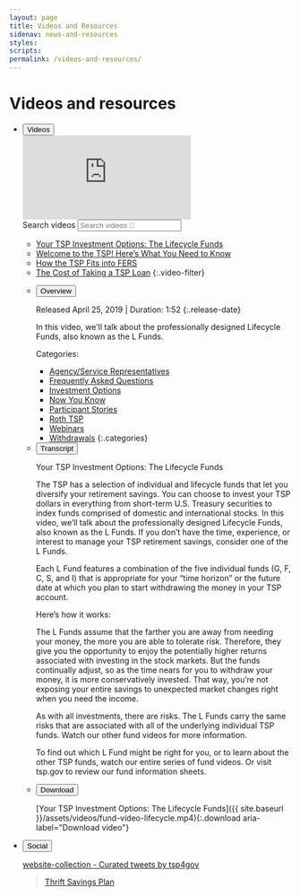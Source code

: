 ```yaml
---
layout: page
title: Videos and Resources
sidenav: news-and-resources
styles:
scripts:
permalink: /videos-and-resources/
---
```


# Videos and resources

<section class="videos-and-resources">
<div class="wrapper">
<ul class="usa-accordion usa-tabs social-media">
<!-- VIDEOS -->
<li>
<button class="usa-accordion-button"
aria-expanded="true"
aria-controls="videos">
Videos
</button>
<div id="videos" class="usa-accordion-content videos">
<div class="video-wrapper">
<!-- EMBED code for single video /embed/[video Id]&rel=0 -->
<!-- <iframe src="https://www.youtube.com/embed/r6rRMcgBNCc&rel=0" frameborder="0" allow="accelerometer; encrypted-media; gyroscope; picture-in-picture" allowfullscreen></iframe> -->

<!-- EMBED code for playlist /embed/videoseries?list=[playlist ID]&rel=0 -->
<iframe src="https://www.youtube.com/embed/videoseries?list=PLz_6hPnw1Qq5W5U3hZiD0c05gZKkFStT1&rel=0" frameborder="0" allow="accelerometer; encrypted-media; gyroscope; picture-in-picture" allowfullscreen></iframe>

</div>
<div class="usa-grid">
<!-- Search videos -->
<div class="usa-width-one-third search-videos" markdown="1">
<!-- Animated search bar -->
<form accept-charset="UTF-8" action="https://search.usa.gov/search/docs" id="search_form_8657" method="get" class="animated-search">
<div style="margin:0;padding:0;display:inline">
<input type="hidden" name="dc" value="8657">
<input type="hidden" name="utf8" value="&#x2713;" /></div>
<input type="hidden" name="affiliate" value="beta.tsp" id="affiliate" >
<label for="query" class="usa-sr-only">Search videos</label>
<!-- Search input field -->
<input type="text" name="query" id="qu  ery_8657" autocomplete="off" placeholder="Search videos &#xf002;">
</form>

- [Your TSP Investment Options: The Lifecycle Funds]("javascript:void(0)")
- [Welcome to the TSP! Here’s What You Need to Know]("javascript:void(0)")
- [How the TSP Fits into FERS]("javascript:void(0)")
- [The Cost of Taking a TSP Loan]("javascript:void(0)")
{:.video-filter}

</div>

<div class="usa-width-two-thirds video-details">
  <ul class="usa-accordion usa-tabs">
  <!-- Overview -->
  <li>
  <button class="usa-accordion-button"
  aria-expanded="true"
  aria-controls="overview">
  Overview
  </button>
  <div id="overview" class="usa-accordion-content overview" markdown="1">

  Released April 25, 2019 &#124; Duration: 1:52
  {:.release-date}

  In this video, we'll talk about the professionally designed Lifecycle Funds, also known as the L Funds.

  Categories:
  - [Agency/Service Representatives]("javascript:void(0)")
  - [Frequently Asked Questions]("javascript:void(0)")
  - [Investment Options]("javascript:void(0)")
  - [Now You Know]("javascript:void(0)")
  - [Participant Stories]("javascript:void(0)")
  - [Roth TSP]("javascript:void(0)")
  - [Webinars]("javascript:void(0)")
  - [Withdrawals]("javascript:void(0)")
  {:.categories}

  </div>
  </li>
  <!-- Transcript -->
  <li>
  <button class="usa-accordion-button"
  aria-expanded="false"
  aria-controls="transcript">
  Transcript
  </button>
  <div id="transcript" class="usa-accordion-content" markdown="1">

  Your TSP Investment Options: The Lifecycle Funds

  The TSP has a selection of individual and lifecycle funds that let you diversify your retirement savings.  You can choose to invest your TSP dollars in everything from short-term U.S. Treasury securities to index funds comprised of domestic and international stocks.
  In this video, we’ll talk about the professionally designed Lifecycle Funds, also known as the L Funds.
  If you don’t have the time, experience, or interest to manage your TSP retirement savings, consider one of the L Funds.

  Each L Fund features a combination of the five individual funds (G, F, C, S, and I) that is appropriate for your “time horizon” or the future date at which you plan to start withdrawing the money in your TSP account.

  Here’s how it works:

  The L Funds assume that the farther you are away from needing your money, the more you are able to tolerate risk.  Therefore, they give you the opportunity to enjoy the potentially higher returns associated with investing in the stock markets. But the funds continually adjust, so as the time nears for you to withdraw your money, it is more conservatively invested.  That way, you’re not exposing your entire savings to unexpected market changes right when you need the income.

  As with all investments, there are risks.  The L Funds carry the same risks that are associated with all of the underlying individual TSP funds. Watch our other fund videos for more information.

  To find out which L Fund might be right for you, or to learn about the other TSP funds, watch our entire series of fund videos. Or visit tsp.gov to review our fund information sheets.

  </div>
  </li>
  <!-- Download -->
  <li>
  <button class="usa-accordion-button"
  aria-expanded="false"
  aria-controls="download">
  Download
  </button>
  <div id="download" class="usa-accordion-content" markdown="1">

[Your TSP Investment Options: The Lifecycle Funds<i class="far fa-arrow-circle-down"></i>]({{ site.baseurl }}/assets/videos/fund-video-lifecycle.mp4){:.download aria-label="Download video"}
  </div>
  </li>
  <!-- Share -->
  <!-- <li class="share">
  <button class="usa-accordion-button"
  aria-expanded="false"
  aria-controls="share" onclick="return false;">
  <i class="fas fa-share-alt"></i>
  </button>
  <div id="share" class="usa-accordion-content">
  onClick return false; call share modal</div>
  </li> -->

  </ul>
</div>
</div>
</div>
<!-- end div.video-wrapper -->
</li>
<!-- SOCIAL -->
<li>
<button class="usa-accordion-button"
aria-expanded="false"
aria-controls="social">
Social
</button>
<div id="social" class="usa-accordion-content social">
<div class="usa-grid feeds">

<div class="usa-width-one-half">
<section class="twitter-feed" markdown="1">
<!-- [Tweets by tsp4gov](https://twitter.com/tsp4gov?ref_src=twsrc%5Etfw){:.twitter-timeline data-tweet-limit="3"}
<script async src="https://platform.twitter.com/widgets.js" charset="utf-8"></script> -->

<a class="twitter-timeline" href="https://twitter.com/tsp4gov/timelines/1172161252178612224?ref_src=twsrc%5Etfw">website-collection - Curated tweets by tsp4gov</a> <script async src="https://platform.twitter.com/widgets.js" charset="utf-8"></script>

</section>
</div>

<div class="usa-width-one-half">
<section class="facebook-feed">
<!-- Step 2: Place this code wherever you want the plugin to appear on your page. -->
<div class="fb-page"
  data-href="https://www.facebook.com/tsp4gov"
  data-tabs="timeline"
  data-width="500"
  data-height="1000"
  data-small-header="false"
  data-adapt-container-width="true"
  data-hide-cover="false"
  data-show-facepile="true">
  <blockquote cite="https://www.facebook.com/tsp4gov" class="fb-xfbml-parse-ignore"><a href="https://www.facebook.com/tsp4gov">Thrift Savings Plan</a></blockquote>
</div></section>
<!-- Step 1: Include the JavaScript SDK on your page once, ideally right after the opening body tag. -->
<div id="fb-root"></div>
<script async defer crossorigin="anonymous" src="https://connect.facebook.net/en_US/sdk.js#xfbml=1&version=v4.0"></script>
</div>
</div>
</div>
</li>
</ul>
</div> <!-- end div.wrapper -->
</section>

